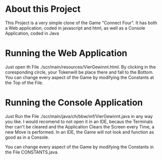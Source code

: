 # About this Project
This Project is a very simple clone of the Game "Connect Four". It has both a Web application, coded in javascript and html, as well as a Console Application, coded in Java

# Running the Web Application
Just open th File ./scr/main/resources/VierGewinnt.html. By clicking in the coresponding circle, your Tokenwill be place there and fall to the Bottom.
You can change every aspect of the Game by modifying the Constants at the Top of the File.

# Running the Console Application 
Just Run the File ./scr/main/java/ch/bbw/mf/VierGewinnt.java in any way you like. 
I would recomend to not open it in an IDE, becaus the Terminals ther can't be cleared and the Application Clears the Screen every Time, a new Move is performed. 
In an IDE, the Game will not look and function as good as in a Console.

You can change every aspect of the Game by modifying the Constants in the File CONSTANTS.java.
